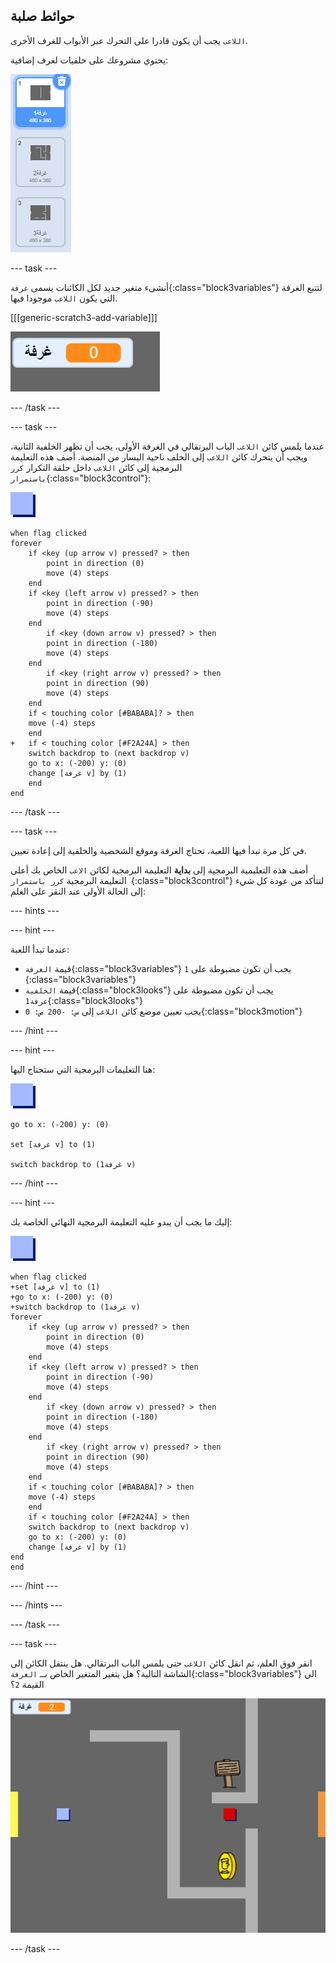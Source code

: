 ## حوائط صلبة

`اللاعب` يجب أن يكون قادرا على التحرك عبر الأبواب للغرف الأخرى.

يحتوي مشروعك على خلفيات لغرف إضافية:

![لقطة شاشة](images/world-backdrops.png)

--- task ---

أنشىء متغير جديد لكل الكائنات يسمى `غرفة`{:class="block3variables"} لتتبع الغرفة التي يكون `اللاعب` موجودا فيها.

[[[generic-scratch3-add-variable]]]

![لقطة الشاشة](images/world-room.png)

--- /task ---

--- task ---

عندما يلمس كائن `اللاعب` الباب البرتقالي في الغرفة الأولى، يجب أن تظهر الخلفية الثانية، ويجب أن يتحرك كائن `اللاعب` إلى الخلف ناحية اليسار من المنصة. أضف هذه التعليمة البرمجية إلى كائن `اللاعب` داخل حلقة التكرار `كرر باستمرار`{:class="block3control"}:

![اللاعب](images/player.png)

```blocks3
when flag clicked
forever
    if <key (up arrow v) pressed? > then
        point in direction (0)
        move (4) steps
    end
    if <key (left arrow v) pressed? > then
        point in direction (-90)
        move (4) steps
    end
        if <key (down arrow v) pressed? > then
        point in direction (-180)
        move (4) steps
    end
        if <key (right arrow v) pressed? > then
        point in direction (90)
        move (4) steps
    end
    if < touching color [#BABABA]? > then
    move (-4) steps
    end
+   if < touching color [#F2A24A] > then
    switch backdrop to (next backdrop v)
    go to x: (-200) y: (0)
    change [غرفة v] by (1)
    end
end
```

--- /task ---

--- task ---

في كل مرة تبدأ فيها اللعبة، تحتاج الغرفة وموقع الشخصية والخلفية إلى إعادة تعيين.

أضف هذه التعليمية البرمجية إلى **بداية** التعليمة البرمجية لكائن `الاعب` الخاص بك أعلى التعليمة البرمجية `كرر باستمرار `{:class="block3control"} لتتأكد من عودة كل شيء إلى الحالة الأولى عند النقر على العلم:

--- hints ---


--- hint ---

عندما تبدأ اللعبة:

+ قيمة `الغرفة`{:class="block3variables"} يجب أن تكون مضبوطة على `1 `{:class="block3variables"}
+ قيمة `الخلفية`{:class="block3looks"} يجب أن تكون مضبوطة على `غرفة1`{:class="block3looks"}
+ يجب تعيين موضع كائن `اللاعب` إلى `س: -200 ص: 0`{:class="block3motion"}

--- /hint ---

--- hint ---

هنا التعليمات البرمجية التي ستحتاج اليها:

![اللاعب](images/player.png)

```blocks3
go to x: (-200) y: (0)

set [غرفة v] to (1)

switch backdrop to (غرفة1 v)
```

--- /hint ---

--- hint ---

إليك ما يجب أن يبدو عليه التعليمة البرمجية النهائي الخاصة بك:

![اللاعب](images/player.png)

```blocks3
when flag clicked
+set [غرفة v] to (1)
+go to x: (-200) y: (0)
+switch backdrop to (غرفة1 v)
forever
    if <key (up arrow v) pressed? > then
        point in direction (0)
        move (4) steps
    end
    if <key (left arrow v) pressed? > then
        point in direction (-90)
        move (4) steps
    end
        if <key (down arrow v) pressed? > then
        point in direction (-180)
        move (4) steps
    end
        if <key (right arrow v) pressed? > then
        point in direction (90)
        move (4) steps
    end
    if < touching color [#BABABA]? > then
    move (-4) steps
    end
    if < touching color [#F2A24A] > then
    switch backdrop to (next backdrop v)
    go to x: (-200) y: (0)
    change [غرفة v] by (1)
end
end
```

--- /hint ---

--- /hints ---

--- /task ---

--- task ---

انقر فوق العلم، ثم انقل كائن `اللاعب` حتى يلمس الباب البرتقالي. هل ينتقل الكائن إلى الشاشة التالية؟ هل يتغير المتغير الخاص بــ `الغرفة`{:class="block3variables"} الي القيمة `2`؟

![لقطة الشاشة](images/world-room-test.png)

--- /task ---